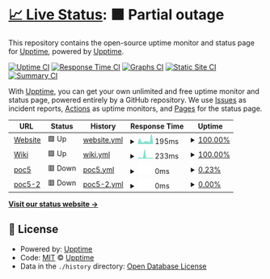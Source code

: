 # [📈 Live Status](https://upptime.github.io/upptime): <!--live status--> **🟧 Partial outage**

This repository contains the open-source uptime monitor and status page for [Upptime](https://upptime.js.org), powered by [Upptime](https://github.com/upptime/upptime).

[![Uptime CI](https://github.com/Leechael/phala-endpoint-uptime/workflows/Uptime%20CI/badge.svg)](https://github.com/Leechael/phala-endpoint-uptime/actions?query=workflow%3A%22Uptime+CI%22)
[![Response Time CI](https://github.com/Leechael/phala-endpoint-uptime/workflows/Response%20Time%20CI/badge.svg)](https://github.com/Leechael/phala-endpoint-uptime/actions?query=workflow%3A%22Response+Time+CI%22)
[![Graphs CI](https://github.com/Leechael/phala-endpoint-uptime/workflows/Graphs%20CI/badge.svg)](https://github.com/Leechael/phala-endpoint-uptime/actions?query=workflow%3A%22Graphs+CI%22)
[![Static Site CI](https://github.com/Leechael/phala-endpoint-uptime/workflows/Static%20Site%20CI/badge.svg)](https://github.com/Leechael/phala-endpoint-uptime/actions?query=workflow%3A%22Static+Site+CI%22)
[![Summary CI](https://github.com/Leechael/phala-endpoint-uptime/workflows/Summary%20CI/badge.svg)](https://github.com/Leechael/phala-endpoint-uptime/actions?query=workflow%3A%22Summary+CI%22)

With [Upptime](https://upptime.js.org), you can get your own unlimited and free uptime monitor and status page, powered entirely by a GitHub repository. We use [Issues](https://github.com/upptime/upptime/issues) as incident reports, [Actions](https://github.com/Leechael/phala-endpoint-uptime/actions) as uptime monitors, and [Pages](https://upptime.github.io/upptime) for the status page.

<!--start: status pages-->
<!-- This summary is generated by Upptime (https://github.com/upptime/upptime) -->
<!-- Do not edit this manually, your changes will be overwritten -->
<!-- prettier-ignore -->
| URL | Status | History | Response Time | Uptime |
| --- | ------ | ------- | ------------- | ------ |
| <img alt="" src="https://favicons.githubusercontent.com/www.phala.network" height="13"> [Website](https://www.phala.network/en/) | 🟩 Up | [website.yml](https://github.com/Leechael/phala-endpoint-uptime/commits/HEAD/history/website.yml) | <details><summary><img alt="Response time graph" src="./graphs/website/response-time-week.png" height="20"> 195ms</summary><br><a href="https://Leechael.github.io/phala-endpoint-uptime/history/website"><img alt="Response time 195" src="https://img.shields.io/endpoint?url=https%3A%2F%2Fraw.githubusercontent.com%2FLeechael%2Fphala-endpoint-uptime%2FHEAD%2Fapi%2Fwebsite%2Fresponse-time.json"></a><br><a href="https://Leechael.github.io/phala-endpoint-uptime/history/website"><img alt="24-hour response time 195" src="https://img.shields.io/endpoint?url=https%3A%2F%2Fraw.githubusercontent.com%2FLeechael%2Fphala-endpoint-uptime%2FHEAD%2Fapi%2Fwebsite%2Fresponse-time-day.json"></a><br><a href="https://Leechael.github.io/phala-endpoint-uptime/history/website"><img alt="7-day response time 195" src="https://img.shields.io/endpoint?url=https%3A%2F%2Fraw.githubusercontent.com%2FLeechael%2Fphala-endpoint-uptime%2FHEAD%2Fapi%2Fwebsite%2Fresponse-time-week.json"></a><br><a href="https://Leechael.github.io/phala-endpoint-uptime/history/website"><img alt="30-day response time 195" src="https://img.shields.io/endpoint?url=https%3A%2F%2Fraw.githubusercontent.com%2FLeechael%2Fphala-endpoint-uptime%2FHEAD%2Fapi%2Fwebsite%2Fresponse-time-month.json"></a><br><a href="https://Leechael.github.io/phala-endpoint-uptime/history/website"><img alt="1-year response time 195" src="https://img.shields.io/endpoint?url=https%3A%2F%2Fraw.githubusercontent.com%2FLeechael%2Fphala-endpoint-uptime%2FHEAD%2Fapi%2Fwebsite%2Fresponse-time-year.json"></a></details> | <details><summary><a href="https://Leechael.github.io/phala-endpoint-uptime/history/website">100.00%</a></summary><a href="https://Leechael.github.io/phala-endpoint-uptime/history/website"><img alt="All-time uptime 100.00%" src="https://img.shields.io/endpoint?url=https%3A%2F%2Fraw.githubusercontent.com%2FLeechael%2Fphala-endpoint-uptime%2FHEAD%2Fapi%2Fwebsite%2Fuptime.json"></a><br><a href="https://Leechael.github.io/phala-endpoint-uptime/history/website"><img alt="24-hour uptime 100.00%" src="https://img.shields.io/endpoint?url=https%3A%2F%2Fraw.githubusercontent.com%2FLeechael%2Fphala-endpoint-uptime%2FHEAD%2Fapi%2Fwebsite%2Fuptime-day.json"></a><br><a href="https://Leechael.github.io/phala-endpoint-uptime/history/website"><img alt="7-day uptime 100.00%" src="https://img.shields.io/endpoint?url=https%3A%2F%2Fraw.githubusercontent.com%2FLeechael%2Fphala-endpoint-uptime%2FHEAD%2Fapi%2Fwebsite%2Fuptime-week.json"></a><br><a href="https://Leechael.github.io/phala-endpoint-uptime/history/website"><img alt="30-day uptime 100.00%" src="https://img.shields.io/endpoint?url=https%3A%2F%2Fraw.githubusercontent.com%2FLeechael%2Fphala-endpoint-uptime%2FHEAD%2Fapi%2Fwebsite%2Fuptime-month.json"></a><br><a href="https://Leechael.github.io/phala-endpoint-uptime/history/website"><img alt="1-year uptime 100.00%" src="https://img.shields.io/endpoint?url=https%3A%2F%2Fraw.githubusercontent.com%2FLeechael%2Fphala-endpoint-uptime%2FHEAD%2Fapi%2Fwebsite%2Fuptime-year.json"></a></details>
| <img alt="" src="https://favicons.githubusercontent.com/wiki.phala.network" height="13"> [Wiki](https://wiki.phala.network/en-us/) | 🟩 Up | [wiki.yml](https://github.com/Leechael/phala-endpoint-uptime/commits/HEAD/history/wiki.yml) | <details><summary><img alt="Response time graph" src="./graphs/wiki/response-time-week.png" height="20"> 233ms</summary><br><a href="https://Leechael.github.io/phala-endpoint-uptime/history/wiki"><img alt="Response time 233" src="https://img.shields.io/endpoint?url=https%3A%2F%2Fraw.githubusercontent.com%2FLeechael%2Fphala-endpoint-uptime%2FHEAD%2Fapi%2Fwiki%2Fresponse-time.json"></a><br><a href="https://Leechael.github.io/phala-endpoint-uptime/history/wiki"><img alt="24-hour response time 233" src="https://img.shields.io/endpoint?url=https%3A%2F%2Fraw.githubusercontent.com%2FLeechael%2Fphala-endpoint-uptime%2FHEAD%2Fapi%2Fwiki%2Fresponse-time-day.json"></a><br><a href="https://Leechael.github.io/phala-endpoint-uptime/history/wiki"><img alt="7-day response time 233" src="https://img.shields.io/endpoint?url=https%3A%2F%2Fraw.githubusercontent.com%2FLeechael%2Fphala-endpoint-uptime%2FHEAD%2Fapi%2Fwiki%2Fresponse-time-week.json"></a><br><a href="https://Leechael.github.io/phala-endpoint-uptime/history/wiki"><img alt="30-day response time 233" src="https://img.shields.io/endpoint?url=https%3A%2F%2Fraw.githubusercontent.com%2FLeechael%2Fphala-endpoint-uptime%2FHEAD%2Fapi%2Fwiki%2Fresponse-time-month.json"></a><br><a href="https://Leechael.github.io/phala-endpoint-uptime/history/wiki"><img alt="1-year response time 233" src="https://img.shields.io/endpoint?url=https%3A%2F%2Fraw.githubusercontent.com%2FLeechael%2Fphala-endpoint-uptime%2FHEAD%2Fapi%2Fwiki%2Fresponse-time-year.json"></a></details> | <details><summary><a href="https://Leechael.github.io/phala-endpoint-uptime/history/wiki">100.00%</a></summary><a href="https://Leechael.github.io/phala-endpoint-uptime/history/wiki"><img alt="All-time uptime 100.00%" src="https://img.shields.io/endpoint?url=https%3A%2F%2Fraw.githubusercontent.com%2FLeechael%2Fphala-endpoint-uptime%2FHEAD%2Fapi%2Fwiki%2Fuptime.json"></a><br><a href="https://Leechael.github.io/phala-endpoint-uptime/history/wiki"><img alt="24-hour uptime 100.00%" src="https://img.shields.io/endpoint?url=https%3A%2F%2Fraw.githubusercontent.com%2FLeechael%2Fphala-endpoint-uptime%2FHEAD%2Fapi%2Fwiki%2Fuptime-day.json"></a><br><a href="https://Leechael.github.io/phala-endpoint-uptime/history/wiki"><img alt="7-day uptime 100.00%" src="https://img.shields.io/endpoint?url=https%3A%2F%2Fraw.githubusercontent.com%2FLeechael%2Fphala-endpoint-uptime%2FHEAD%2Fapi%2Fwiki%2Fuptime-week.json"></a><br><a href="https://Leechael.github.io/phala-endpoint-uptime/history/wiki"><img alt="30-day uptime 100.00%" src="https://img.shields.io/endpoint?url=https%3A%2F%2Fraw.githubusercontent.com%2FLeechael%2Fphala-endpoint-uptime%2FHEAD%2Fapi%2Fwiki%2Fuptime-month.json"></a><br><a href="https://Leechael.github.io/phala-endpoint-uptime/history/wiki"><img alt="1-year uptime 100.00%" src="https://img.shields.io/endpoint?url=https%3A%2F%2Fraw.githubusercontent.com%2FLeechael%2Fphala-endpoint-uptime%2FHEAD%2Fapi%2Fwiki%2Fuptime-year.json"></a></details>
| <img alt="" src="https://favicons.githubusercontent.com/poc5.phala.network" height="13"> [poc5](wss://poc5.phala.network/ws) | 🟥 Down | [poc5.yml](https://github.com/Leechael/phala-endpoint-uptime/commits/HEAD/history/poc5.yml) | <details><summary><img alt="Response time graph" src="./graphs/poc5/response-time-week.png" height="20"> 0ms</summary><br><a href="https://Leechael.github.io/phala-endpoint-uptime/history/poc5"><img alt="Response time 0" src="https://img.shields.io/endpoint?url=https%3A%2F%2Fraw.githubusercontent.com%2FLeechael%2Fphala-endpoint-uptime%2FHEAD%2Fapi%2Fpoc5%2Fresponse-time.json"></a><br><a href="https://Leechael.github.io/phala-endpoint-uptime/history/poc5"><img alt="24-hour response time 0" src="https://img.shields.io/endpoint?url=https%3A%2F%2Fraw.githubusercontent.com%2FLeechael%2Fphala-endpoint-uptime%2FHEAD%2Fapi%2Fpoc5%2Fresponse-time-day.json"></a><br><a href="https://Leechael.github.io/phala-endpoint-uptime/history/poc5"><img alt="7-day response time 0" src="https://img.shields.io/endpoint?url=https%3A%2F%2Fraw.githubusercontent.com%2FLeechael%2Fphala-endpoint-uptime%2FHEAD%2Fapi%2Fpoc5%2Fresponse-time-week.json"></a><br><a href="https://Leechael.github.io/phala-endpoint-uptime/history/poc5"><img alt="30-day response time 0" src="https://img.shields.io/endpoint?url=https%3A%2F%2Fraw.githubusercontent.com%2FLeechael%2Fphala-endpoint-uptime%2FHEAD%2Fapi%2Fpoc5%2Fresponse-time-month.json"></a><br><a href="https://Leechael.github.io/phala-endpoint-uptime/history/poc5"><img alt="1-year response time 0" src="https://img.shields.io/endpoint?url=https%3A%2F%2Fraw.githubusercontent.com%2FLeechael%2Fphala-endpoint-uptime%2FHEAD%2Fapi%2Fpoc5%2Fresponse-time-year.json"></a></details> | <details><summary><a href="https://Leechael.github.io/phala-endpoint-uptime/history/poc5">0.23%</a></summary><a href="https://Leechael.github.io/phala-endpoint-uptime/history/poc5"><img alt="All-time uptime 0.23%" src="https://img.shields.io/endpoint?url=https%3A%2F%2Fraw.githubusercontent.com%2FLeechael%2Fphala-endpoint-uptime%2FHEAD%2Fapi%2Fpoc5%2Fuptime.json"></a><br><a href="https://Leechael.github.io/phala-endpoint-uptime/history/poc5"><img alt="24-hour uptime 0.23%" src="https://img.shields.io/endpoint?url=https%3A%2F%2Fraw.githubusercontent.com%2FLeechael%2Fphala-endpoint-uptime%2FHEAD%2Fapi%2Fpoc5%2Fuptime-day.json"></a><br><a href="https://Leechael.github.io/phala-endpoint-uptime/history/poc5"><img alt="7-day uptime 0.23%" src="https://img.shields.io/endpoint?url=https%3A%2F%2Fraw.githubusercontent.com%2FLeechael%2Fphala-endpoint-uptime%2FHEAD%2Fapi%2Fpoc5%2Fuptime-week.json"></a><br><a href="https://Leechael.github.io/phala-endpoint-uptime/history/poc5"><img alt="30-day uptime 0.23%" src="https://img.shields.io/endpoint?url=https%3A%2F%2Fraw.githubusercontent.com%2FLeechael%2Fphala-endpoint-uptime%2FHEAD%2Fapi%2Fpoc5%2Fuptime-month.json"></a><br><a href="https://Leechael.github.io/phala-endpoint-uptime/history/poc5"><img alt="1-year uptime 0.23%" src="https://img.shields.io/endpoint?url=https%3A%2F%2Fraw.githubusercontent.com%2FLeechael%2Fphala-endpoint-uptime%2FHEAD%2Fapi%2Fpoc5%2Fuptime-year.json"></a></details>
| <img alt="" src="https://favicons.githubusercontent.com/poc5-2.phala.network" height="13"> [poc5-2](wss://poc5-2.phala.network/ws) | 🟥 Down | [poc5-2.yml](https://github.com/Leechael/phala-endpoint-uptime/commits/HEAD/history/poc5-2.yml) | <details><summary><img alt="Response time graph" src="./graphs/poc5-2/response-time-week.png" height="20"> 0ms</summary><br><a href="https://Leechael.github.io/phala-endpoint-uptime/history/poc5-2"><img alt="Response time 0" src="https://img.shields.io/endpoint?url=https%3A%2F%2Fraw.githubusercontent.com%2FLeechael%2Fphala-endpoint-uptime%2FHEAD%2Fapi%2Fpoc5-2%2Fresponse-time.json"></a><br><a href="https://Leechael.github.io/phala-endpoint-uptime/history/poc5-2"><img alt="24-hour response time 0" src="https://img.shields.io/endpoint?url=https%3A%2F%2Fraw.githubusercontent.com%2FLeechael%2Fphala-endpoint-uptime%2FHEAD%2Fapi%2Fpoc5-2%2Fresponse-time-day.json"></a><br><a href="https://Leechael.github.io/phala-endpoint-uptime/history/poc5-2"><img alt="7-day response time 0" src="https://img.shields.io/endpoint?url=https%3A%2F%2Fraw.githubusercontent.com%2FLeechael%2Fphala-endpoint-uptime%2FHEAD%2Fapi%2Fpoc5-2%2Fresponse-time-week.json"></a><br><a href="https://Leechael.github.io/phala-endpoint-uptime/history/poc5-2"><img alt="30-day response time 0" src="https://img.shields.io/endpoint?url=https%3A%2F%2Fraw.githubusercontent.com%2FLeechael%2Fphala-endpoint-uptime%2FHEAD%2Fapi%2Fpoc5-2%2Fresponse-time-month.json"></a><br><a href="https://Leechael.github.io/phala-endpoint-uptime/history/poc5-2"><img alt="1-year response time 0" src="https://img.shields.io/endpoint?url=https%3A%2F%2Fraw.githubusercontent.com%2FLeechael%2Fphala-endpoint-uptime%2FHEAD%2Fapi%2Fpoc5-2%2Fresponse-time-year.json"></a></details> | <details><summary><a href="https://Leechael.github.io/phala-endpoint-uptime/history/poc5-2">0.00%</a></summary><a href="https://Leechael.github.io/phala-endpoint-uptime/history/poc5-2"><img alt="All-time uptime 0.00%" src="https://img.shields.io/endpoint?url=https%3A%2F%2Fraw.githubusercontent.com%2FLeechael%2Fphala-endpoint-uptime%2FHEAD%2Fapi%2Fpoc5-2%2Fuptime.json"></a><br><a href="https://Leechael.github.io/phala-endpoint-uptime/history/poc5-2"><img alt="24-hour uptime 0.00%" src="https://img.shields.io/endpoint?url=https%3A%2F%2Fraw.githubusercontent.com%2FLeechael%2Fphala-endpoint-uptime%2FHEAD%2Fapi%2Fpoc5-2%2Fuptime-day.json"></a><br><a href="https://Leechael.github.io/phala-endpoint-uptime/history/poc5-2"><img alt="7-day uptime 0.00%" src="https://img.shields.io/endpoint?url=https%3A%2F%2Fraw.githubusercontent.com%2FLeechael%2Fphala-endpoint-uptime%2FHEAD%2Fapi%2Fpoc5-2%2Fuptime-week.json"></a><br><a href="https://Leechael.github.io/phala-endpoint-uptime/history/poc5-2"><img alt="30-day uptime 0.00%" src="https://img.shields.io/endpoint?url=https%3A%2F%2Fraw.githubusercontent.com%2FLeechael%2Fphala-endpoint-uptime%2FHEAD%2Fapi%2Fpoc5-2%2Fuptime-month.json"></a><br><a href="https://Leechael.github.io/phala-endpoint-uptime/history/poc5-2"><img alt="1-year uptime 0.00%" src="https://img.shields.io/endpoint?url=https%3A%2F%2Fraw.githubusercontent.com%2FLeechael%2Fphala-endpoint-uptime%2FHEAD%2Fapi%2Fpoc5-2%2Fuptime-year.json"></a></details>

<!--end: status pages-->

[**Visit our status website →**](https://upptime.github.io/upptime)

## 📄 License

- Powered by: [Upptime](https://github.com/upptime/upptime)
- Code: [MIT](./LICENSE) © [Upptime](https://upptime.js.org)
- Data in the `./history` directory: [Open Database License](https://opendatacommons.org/licenses/odbl/1-0/)
